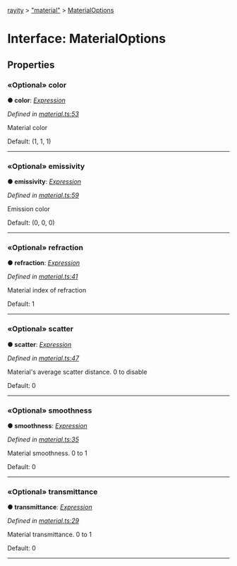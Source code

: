 [rayity](../README.md) > ["material"](../modules/_material_.md) > [MaterialOptions](../interfaces/_material_.materialoptions.md)



# Interface: MaterialOptions


## Properties
<a id="color"></a>

### «Optional» color

**●  color**:  *[Expression](_expression_.expression.md)* 

*Defined in [material.ts:53](https://github.com/gribbet/rayity/blob/3875d6f/src/material.ts#L53)*



Material color

Default: (1, 1, 1)




___

<a id="emissivity"></a>

### «Optional» emissivity

**●  emissivity**:  *[Expression](_expression_.expression.md)* 

*Defined in [material.ts:59](https://github.com/gribbet/rayity/blob/3875d6f/src/material.ts#L59)*



Emission color

Default: (0, 0, 0)




___

<a id="refraction"></a>

### «Optional» refraction

**●  refraction**:  *[Expression](_expression_.expression.md)* 

*Defined in [material.ts:41](https://github.com/gribbet/rayity/blob/3875d6f/src/material.ts#L41)*



Material index of refraction

Default: 1




___

<a id="scatter"></a>

### «Optional» scatter

**●  scatter**:  *[Expression](_expression_.expression.md)* 

*Defined in [material.ts:47](https://github.com/gribbet/rayity/blob/3875d6f/src/material.ts#L47)*



Material's average scatter distance. 0 to disable

Default: 0




___

<a id="smoothness"></a>

### «Optional» smoothness

**●  smoothness**:  *[Expression](_expression_.expression.md)* 

*Defined in [material.ts:35](https://github.com/gribbet/rayity/blob/3875d6f/src/material.ts#L35)*



Material smoothness. 0 to 1

Default: 0




___

<a id="transmittance"></a>

### «Optional» transmittance

**●  transmittance**:  *[Expression](_expression_.expression.md)* 

*Defined in [material.ts:29](https://github.com/gribbet/rayity/blob/3875d6f/src/material.ts#L29)*



Material transmittance. 0 to 1

Default: 0




___


